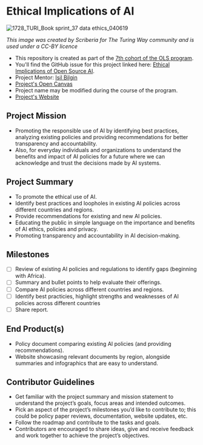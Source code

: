 # Ethical Implications of AI

![1728_TURI_Book sprint_37 data ethics_040619](https://github.com/gigikenneth/ai-ethical-implications/assets/52600214/d191be71-8b71-4f8e-a75a-ff5e39150f78)

*This image was created by Scriberia for The Turing Way community and is used under a CC-BY licence*


- This repository is created as part of the [7th cohort of the OLS program](https://openlifesci.org/ols-7).
- You'll find the GitHub issue for this project linked here: [Ethical Implications of Open Source AI](https://github.com/open-life-science/ols-7/issues/4).
- Project Mentor: [Isil Bilgin](https://github.com/complexbrains)
- [Project's Open Canvas](https://docs.google.com/presentation/d/1awcWB-U-H1gddKB7CXbnjuJGIFhffbDmm9eekB2LfWo/edit?usp=sharing)
- Project name may be modified during the course of the program.
- [Project's Website](https://gigikenneth.github.io/ai-ethical-implications)

## Project Mission
- Promoting the responsible use of AI by identifying best practices, analyzing existing policies and providing recommendations for better transparency and accountability. 
- Also, for everyday individuals and organizations to understand the benefits and impact of AI policies for a future where we can acknowledge and trust the decisions made by AI systems.

## Project Summary 
- To promote the ethical use of AI.
- Identify best practices and loopholes in existing AI policies across different countries and regions.
- Provide recommendations for existing and new AI policies.
- Educating the public in simple language on the importance and benefits of AI ethics, policies and privacy.
- Promoting transparency and accountability in AI decision-making.

## Milestones 
- [ ] Review of existing AI policies and regulations to identify gaps (beginning with Africa).
- [ ] Summary and bullet points to help evaluate their offerings.
- [ ] Compare AI policies across different countries and regions.
- [ ] Identify best practicies, highlight strengths and weaknesses of AI policies across different countries
- [ ] Share report.

## End Product(s)
- Policy document comparing existing AI policies (and providing recommendations).
- Website showcasing relevant documents by region, alongside summaries and infographics that are easy to understand.

## Contributor Guidelines
- Get familiar with the project summary and mission statement to understand the project’s goals, focus areas and intended outcomes.
- Pick an aspect of the project’s milestones you’d like to contribute to; this could be policy paper reviews, documentation, website updates, etc.
- Follow the roadmap and contribute to the tasks and goals.
- Contributors are encouraged to share ideas, give and receive feedback and work together to achieve the project’s objectives.
